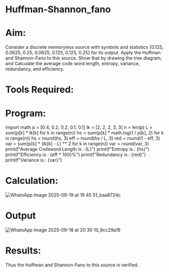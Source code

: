 # Huffman-Shannon_fano
# Aim:
Consider a discrete memoryless source with symbols and statistics {0.125, 0.0625, 0.25, 0.0625, 0.125, 0.125, 0.25} for its output. 
Apply the Huffman and Shannon-Fano to this source. 
Show that by drawing the tree diagram, and 
Calculate the average code word length, entropy, variance, redundancy, and efficiency.
# Tools Required:
# Program:
import math
p = [0.4, 0.2, 0.2, 0.1, 0.1]
lk = [2, 2, 2, 3, 3]
n = len(p)
L = sum(p[k] * lk[k]
for k in range(n))
hs = sum(p[k] * math.log(1 / p[k], 2)
 for k in range(n))
hs = round(hs, 3)
eff = round(hs / L, 3)
red = round(1 - eff, 3)
var = sum(p[k] * (lk[k] - L) ** 2
for k in range(n))
var = round(var, 3)
print(f"Average Codeword Length is : {L}")
print(f"Entropy is : {hs}")
print(f"Efficiency is : {eff * 100}%")
print(f"Redundancy is : {red}")
print(f"Variance is : {var}")
# Calculation:
![WhatsApp Image 2025-09-19 at 19 45 51_baa8724c](https://github.com/user-attachments/assets/d1024d84-eefc-4332-ba4d-be268593e8f3)

# Output
![WhatsApp Image 2025-09-18 at 20 30 10_9cc29a19](https://github.com/user-attachments/assets/8008105d-223f-41a3-87f6-1fa5a3cb3678)

# Results:
Thus the Huffman and Shannon-Fano to this source is verified.
